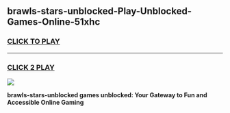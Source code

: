 
## brawls-stars-unblocked-Play-Unblocked-Games-Online-51xhc
<h3>
<a href="https://premium76.site?title=brawls-stars-unblocked&ref=25A">CLICK TO PLAY</a></h3>
<hr>

<h3>
<a href="https://premium76.site?title=brawls-stars-unblocked&ref=25A">CLICK 2 PLAY</a>
  
</h3>

<a href="https://premium76.site?title=brawls-stars-unblocked&ref=25A"><img src="https://clearcache.store/games.png"></a>


**brawls-stars-unblocked games unblocked: Your Gateway to Fun and Accessible Online Gaming**
